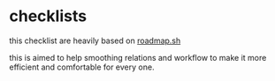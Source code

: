 # checklists

this checklist are heavily based on [roadmap.sh](https://roadmap.sh)

this is aimed to help smoothing relations and workflow to make it more efficient and comfortable for every one.

